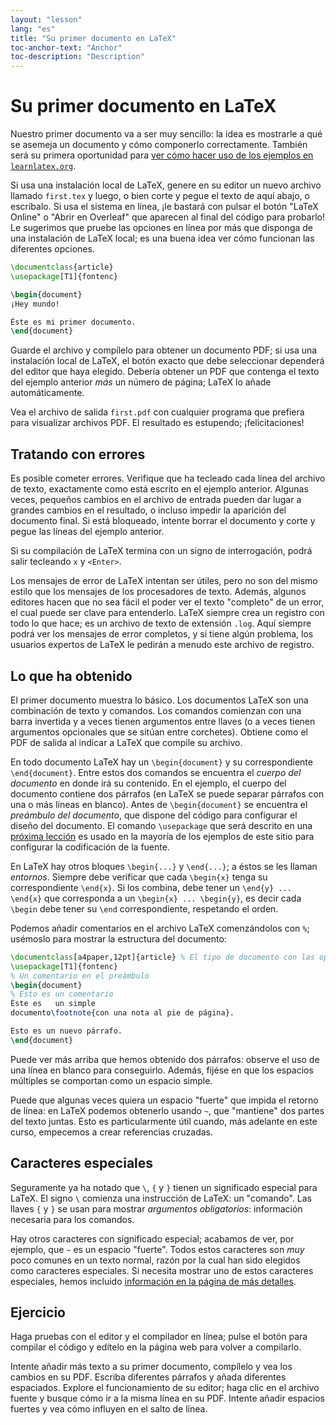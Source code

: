 ```yaml
---
layout: "lesson"
lang: "es"
title: "Su primer documento en LaTeX"
toc-anchor-text: "Anchor"
toc-description: "Description"
---
```


# Su primer documento en LaTeX

Nuestro primer documento va a ser muy sencillo: la idea es mostrarle
a qué se asemeja un documento y cómo componerlo correctamente. También será su
primera oportunidad para [ver cómo hacer uso de los ejemplos en `learnlatex.org`](help).

Si usa una instalación local de LaTeX, genere en su editor un nuevo archivo llamado
`first.tex` y luego, o bien corte y pegue el texto de aquí abajo, o escríbalo.
Si usa el sistema en línea, ¡le bastará con pulsar el botón "LaTeX Online" 
o "Abrir en Overleaf" que aparecen al final del código para probarlo!
Le sugerimos que pruebe las opciones en línea por más que disponga de una instalación de
LaTeX local; es una buena idea ver cómo funcionan las diferentes opciones.

```latex
\documentclass{article}
\usepackage[T1]{fontenc}

\begin{document}
¡Hey mundo!

Éste es mi primer documento.
\end{document}
```

Guarde el archivo y compílelo para obtener un documento PDF; si usa una instalación
local de LaTeX, el botón exacto que debe seleccionar dependerá del editor que
haya elegido. Debería obtener un PDF que contenga el texto del ejemplo anterior
 _más_ un número de página; LaTeX lo añade automáticamente.

Vea el archivo de salida `first.pdf` con 
cualquier programa que prefiera para visualizar archivos PDF.
El resultado es estupendo; ¡felicitaciones!

## Tratando con errores

Es posible cometer errores.
Verifique que ha tecleado cada línea del archivo de texto, exactamente como está escrito
en el ejemplo anterior. Algunas veces, pequeños cambios en el archivo de entrada pueden 
dar lugar a grandes cambios en el resultado, o incluso impedir la aparición del documento final. 
Si está bloqueado, intente borrar el documento y corte y pegue las líneas del
ejemplo anterior. 

Si su compilación de LaTeX termina con un signo de interrogación, podrá salir
tecleando `x` y `<Enter>`.

Los mensajes de error de LaTeX intentan ser útiles, pero no son del mismo estilo que los
mensajes de los procesadores de texto. Además, algunos editores hacen que no sea fácil el 
poder ver el texto "completo" de un error, el cual puede ser clave para entenderlo. LaTeX siempre 
crea un registro con todo lo que hace; es un archivo de texto de extensión `.log`. Aquí
siempre podrá ver los mensajes de error completos, y si tiene algún problema, los usuarios 
expertos de LaTeX le pedirán a menudo este archivo de registro.

## Lo que ha obtenido

El primer documento muestra lo básico.
Los documentos LaTeX son una combinación de texto y comandos.
Los comandos comienzan con una barra invertida y a veces tienen argumentos
entre llaves
(o a veces tienen argumentos opcionales que se sitúan entre corchetes).
Obtiene como el PDF de salida al indicar a LaTeX que compile su archivo.

En todo documento LaTeX hay un `\begin{document}` y su correspondiente 
`\end{document}`.
Entre estos dos comandos se encuentra el _cuerpo del documento_ en donde irá su contenido.
En el ejemplo, el cuerpo del documento contiene dos párrafos (en LaTeX se puede separar
párrafos con una o más líneas en blanco).
Antes de `\begin{document}` se encuentra el _preámbulo del documento_,
que dispone del código para configurar el diseño del documento.
El comando `\usepackage` que será descrito en una [próxima lección](lesson-06) es usado en la mayoría 
de los ejemplos de este sitio para configurar la codificación de la fuente.

En LaTeX hay otros bloques `\begin{...}` y `\end{...}`; a éstos se les llaman
_entornos_.
Siempre debe verificar que cada `\begin{x}` tenga su correspondiente `\end{x}`.
Si los combina, debe tener un `\end{y} ... \end{x}` que
corresponda a un `\begin{x} ... \begin{y}`, es decir cada `\begin` debe tener su `\end` 
correspondiente, respetando el orden.

Podemos añadir comentarios en el archivo LaTeX comenzándolos con `%`; usémoslo
para mostrar la estructura del documento:

```latex
\documentclass[a4paper,12pt]{article} % El tipo de documento con las opciones
\usepackage[T1]{fontenc}
% Un comentario en el preámbulo
\begin{document}
% Esto es un comentario
Éste es   un simple
documento\footnote{con una nota al pie de página}.

Esto es un nuevo párrafo.
\end{document}
```

Puede ver más arriba que hemos obtenido dos párrafos: observe el uso de una
línea en blanco para conseguirlo. Además, fijése en que los espacios múltiples se comportan
como un espacio simple.

Puede que algunas veces quiera un espacio "fuerte" que impida el retorno de línea: 
en LaTeX podemos obtenerlo usando `~`, que "mantiene" dos partes del texto juntas. Esto
es particularmente útil cuando, más adelante en este curso, empecemos a crear referencias cruzadas. 

## Caracteres especiales

Seguramente ya ha notado que `\`, `{` y `}` tienen un significado especial para LaTeX.
El signo `\` comienza una instrucción de LaTeX: un "comando". Las llaves
`{` y `}` se usan para mostrar _argumentos obligatorios_: información necesaria para
los comandos. 

Hay otros caracteres con significado especial; acabamos de ver, por ejemplo, que 
`~` es un espacio "fuerte". Todos estos caracteres son _muy_ poco comunes en un texto
normal, razón por la cual han sido elegidos como caracteres especiales.
Si necesita mostrar uno de estos caracteres especiales, 
hemos incluido [información en la página de más detalles](more-03).

## Ejercicio

Haga pruebas con el editor y el compilador en línea; pulse el 
botón para compilar el código y edítelo en la página web para volver a 
compilarlo.

Intente añadir más texto a su primer documento, compílelo y vea los cambios en su
PDF. Escriba diferentes párrafos y añada diferentes espaciados. Explore el funcionamiento
de su editor; haga clic en el archivo fuente y busque cómo ir a la misma línea en 
su PDF. Intente añadir espacios fuertes y vea cómo influyen en el salto de línea.
